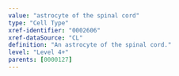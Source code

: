 ```yaml
---
value: "astrocyte of the spinal cord"
type: "Cell Type"
xref-identifier: "0002606"
xref-dataSource: "CL"
definition: "An astrocyte of the spinal cord."
level: "Level 4+"
parents: [0000127]
---
```

